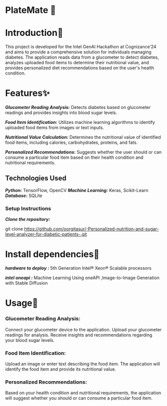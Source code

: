 # PlateMate 🍝



# Introduction🐨
This project is developed for the Intel GenAI Hackathon at Cognizance’24 and aims to provide a comprehensive solution for individuals managing diabetes. The application reads data from a glucometer to detect diabetes, analyzes uploaded food items to determine their nutritional value, and provides personalized diet recommendations based on the user's health condition.


# Features✨
_**Glucometer Reading Analysis:**_ Detects diabetes based on glucometer readings and provides insights into blood sugar levels.

_**Food Item Identification:**_ Utilizes machine learning algorithms to identify uploaded food items from images or text inputs.

_**Nutritional Value Calculation:**_ Determines the nutritional value of identified food items, including calories, carbohydrates, proteins, and fats.

_**Personalized Recommendations:**_ Suggests whether the user should or can consume a particular food item based on their health condition and nutritional requirements.


## Technologies Used

_**Python:**_ TensorFlow, OpenCV
_**Machine Learning:**_ Keras, Scikit-Learn
_**Database:**_ SQLite

### Setup Instructions

_**Clone the repository:**_

git clone https://github.com/oorgitasur/-Personalized-nutrition-and-sugar-level-analyzer-for-diabetic-patients-.git


# Install dependencies🌱

_**hardware to deploy :**_ 5th Generation Intel® Xeon® Scalable processors 

_**intel oneapi :**_ Machine Learning Using oneAPI ,Image-to-Image Generation with Stable Diffusion


# Usage🤖
### Glucometer Reading Analysis:

Connect your glucometer device to the application.
Upload your glucometer readings for analysis.
Receive insights and recommendations regarding your blood sugar levels.

### Food Item Identification:

Upload an image or enter text describing the food item.
The application will identify the food item and provide its nutritional value.

### Personalized Recommendations:

Based on your health condition and nutritional requirements, the application will suggest whether you should or can consume a particular food item.
